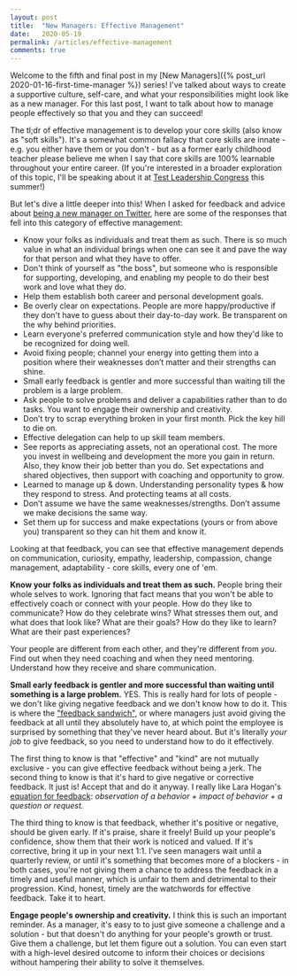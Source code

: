 ```yaml
---
layout: post
title:  "New Managers: Effective Management"
date:   2020-05-19
permalink: /articles/effective-management
comments: true
---
```


Welcome to the fifth and final post in my [New Managers]({% post_url 2020-01-16-first-time-manager %}) series! I've talked about ways to create a supportive culture, self-care, and what your responsibilities might look like as a new manager. For this last post, I want to talk about how to manage people effectively so that you and they can succeed!

The tl;dr of effective management is to develop your core skills (also know as "soft skills"). It's a somewhat common fallacy that core skills are innate - e.g. you either have them or you don't - but as a former early childhood teacher please believe me when I say that core skills are 100% learnable throughout your entire career. (If you're interested in a broader exploration of this topic, I'll be speaking about it at [Test Leadership Congress](https://testleadership2020.sched.com/speaker/riggs.ang) this summer!)

But let's dive a little deeper into this! When I asked for feedback and advice about [being a new manager on Twitter](https://twitter.com/AngelaRiggs_/status/1216078559346741249), here are some of the responses that fell into this category of effective management:

- Know your folks as individuals and treat them as such. There is so much value in what an individual brings when one can see it and pave the way for that person and what they have to offer.
- Don't think of yourself as "the boss", but someone who is responsible for supporting, developing, and enabling my people to do their best work and love what they do.
- Help them establish both career and personal development goals.
- Be overly clear on expectations. People are more happy/productive if they don't have to guess about their day-to-day work. Be transparent on the why behind priorities.
- Learn everyone's preferred communication style and how they'd like to be recognized for doing well.
- Avoid fixing people; channel your energy into getting them into a position where their weaknesses don’t matter and their strengths can shine. 
- Small early feedback is gentler and more successful than waiting till the problem is a large problem.
- Ask people to solve problems and deliver a capabilities rather than to do tasks. You want to engage their ownership and creativity.
- Don’t try to scrap everything broken in your first month. Pick the key hill to die on.
- Effective delegation can help to up skill team members.
- See reports as appreciating assets, not an operational cost. The more you invest in wellbeing and development the more you gain in return. Also, they know their job better than you do. Set expectations and shared objectives, then support with coaching and opportunity to grow.
- Learned to manage up & down. Understanding personality types & how they respond to stress. And protecting teams at all costs.
- Don’t assume we have the same weaknesses/strengths. Don’t assume we make decisions the same way.
- Set them up for success and make expectations (yours or from above you) transparent so they can hit them and know it.

Looking at that feedback, you can see that effective management depends on communication, curiosity, empathy, leadership, compassion, change management, adaptability - core skills, every one of 'em.

**Know your folks as individuals and treat them as such.** People bring their whole selves to work. Ignoring that fact means that you won't be able to effectively coach or connect with your people. How do they like to communicate? How do they celebrate wins? What stresses them out, and what does that look like? What are their goals? How do they like to learn? What are their past experiences?

Your people are different from each other, and they're different from *you*. Find out when they need coaching and when they need mentoring. Understand how they receive and share communication. 

**Small early feedback is gentler and more successful than waiting until something is a large problem.** YES. This is really hard for lots of people - we don't like giving negative feedback and we don't know how to do it. This is where the ["feedback sandwich"](https://www.forbes.com/sites/alisacohn/2017/06/20/please-stop-using-the-feedback-sandwich), or where managers just avoid giving the feedback at all until they absolutely have to, at which point the employee is surprised by something that they've never heard about. But it's literally *your job* to give feedback, so you need to understand how to do it effectively. 

The first thing to know is that "effective" and "kind" are not mutually exclusive - you can give effective feedback without being a jerk. The second thing to know is that it's hard to give negative or corrective feedback. It just is! Accept that and do it anyway. I really like Lara Hogan's [equation for feedback](https://larahogan.me/blog/feedback-equation/): *observation of a behavior + impact of behavior + a question or request.* 

The third thing to know is that feedback, whether it's positive or negative, should be given early. If it's praise, share it freely! Build up your people's confidence, show them that their work is noticed and valued. If it's corrective, bring it up in your next 1:1. I've seen managers wait until a quarterly review, or until it's something that becomes more of a blockers - in both cases, you're not giving them a chance to address the feedback in a timely and useful manner, which is unfair to them and detrimental to their progression. Kind, honest, timely are the watchwords for effective feedback. Take it to heart. 

**Engage people's ownership and creativity.** I think this is such an important reminder. As a manager, it's easy to to just give someone a challenge and a solution - but that doesn't do anything for your people's growth or trust. Give them a challenge, but let them figure out a solution. You can even start with a high-level desired outcome to inform their choices or decisions without hampering their ability to solve it themselves.

